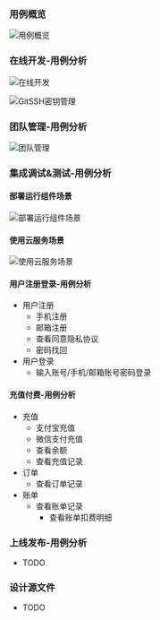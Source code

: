### 用例概览
![用例概览](../../../business/_media/usecase-overview/usecase-developer-overview.svg)

### 在线开发-用例分析
![在线开发](_media/usecase-developer-002-onlineworking.svg)

![GitSSH密钥管理](_media/usecase-developer-002-sshkey.svg)

### 团队管理-用例分析
![团队管理](_media/usecase-developer-003-usergroup.svg)

### 集成调试&测试-用例分析
#### 部署运行组件场景
![部署运行组件场景](_media/usecase-developer-004-debugtest-rc.svg)

#### 使用云服务场景
![使用云服务场景](_media/usecase-developer-004-debugtest-cloud.svg)

#### 用户注册登录-用例分析
* 用户注册
  * 手机注册
  * 邮箱注册
  * 查看同意隐私协议
  * 密码找回
* 用户登录
  * 输入账号/手机/邮箱账号密码登录

#### 充值付费-用例分析
* 充值
  * 支付宝充值
  * 微信支付充值
  * 查看余额
  * 查看充值记录
* 订单
  * 查看订单记录
* 账单
  * 查看账单记录
    * 查看账单扣费明细

### 上线发布-用例分析
- TODO

### 设计源文件
- TODO